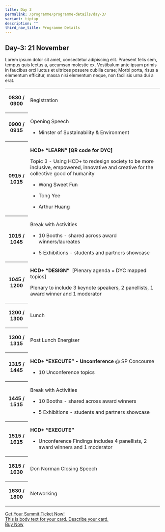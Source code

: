 ```yaml
---
title: Day 3
permalink: /programme/programme-details/day-3/
variant: tiptap
description: ""
third_nav_title: Programme Details
---
```

<h2><strong>Day-3: 21 November</strong></h2>
<p>Lorem ipsum dolor sit amet, consectetur adipiscing elit. Praesent felis
sem, tempus quis lectus a, accumsan molestie ex. Vestibulum ante ipsum
primis in faucibus orci luctus et ultrices posuere cubilia curae; Morbi
porta, risus a elementum efficitur, massa nisi elementum neque, non facilisis
urna dui a erat.</p>
<table style="minWidth: 50px">
<colgroup>
<col>
<col>
</colgroup>
<tbody>
<tr>
<th rowspan="1" colspan="1">
<p>0830 / 0900</p>
</th>
<td rowspan="1" colspan="1">
<p>Registration</p>
</td>
</tr>
<tr>
<th rowspan="1" colspan="1">
<p>0900 / 0915</p>
</th>
<td rowspan="1" colspan="1">
<p>Opening Speech</p>
<ul data-tight="true" class="tight">
<li>
<p>Minster of Sustainability &amp; Environment</p>
</li>
</ul>
</td>
</tr>
<tr>
<th rowspan="1" colspan="1">
<p>0915 / 1015</p>
</th>
<td rowspan="1" colspan="1">
<p><strong>HCD+ “LEARN” [QR code for DYC]&nbsp;</strong>
</p>
<p>Topic 3 - Using HCD+ to redesign society to be more inclusive, empowered,
innovative and creative for the collective good of humanity</p>
<ul data-tight="true" class="tight">
<li>
<p>Wong Sweet Fun</p>
</li>
<li>
<p>Tong Yee</p>
</li>
<li>
<p>Arthur Huang</p>
</li>
</ul>
</td>
</tr>
<tr>
<th rowspan="1" colspan="1">
<p>1015 / 1045</p>
</th>
<td rowspan="1" colspan="1">
<p>Break with Activities</p>
<ul data-tight="true" class="tight">
<li>
<p>10 Booths - shared across award winners/laureates</p>
</li>
<li>
<p>5 Exhibitions - students and partners showcase</p>
</li>
</ul>
</td>
</tr>
<tr>
<th rowspan="1" colspan="1">
<p>1045 / 1200</p>
</th>
<td rowspan="1" colspan="1">
<p><strong>HCD+ “DESIGN” </strong>&nbsp;[Plenary agenda = DYC mapped topics]</p>
<p>Plenary to include 3 keynote speakers, 2 panellists, 1 award winner and
1 moderator</p>
</td>
</tr>
<tr>
<th rowspan="1" colspan="1">
<p>1200 / 1300</p>
</th>
<td rowspan="1" colspan="1">
<p>Lunch</p>
</td>
</tr>
<tr>
<th rowspan="1" colspan="1">
<p>1300 / 1315</p>
</th>
<td rowspan="1" colspan="1">
<p>Post Lunch Energiser</p>
</td>
</tr>
<tr>
<th rowspan="1" colspan="1">
<p>1315 / 1445</p>
</th>
<td rowspan="1" colspan="1">
<p><strong>HCD+ “EXECUTE” - Unconference </strong>@ SP Concourse</p>
<ul data-tight="true" class="tight">
<li>
<p>10 Unconference topics</p>
</li>
</ul>
</td>
</tr>
<tr>
<th rowspan="1" colspan="1">
<p>1445 / 1515</p>
</th>
<td rowspan="1" colspan="1">
<p>Break with Activities</p>
<ul data-tight="true" class="tight">
<li>
<p>10 Booths - shared across award winners</p>
</li>
<li>
<p>5 Exhibitions - students and partners showcase</p>
</li>
</ul>
</td>
</tr>
<tr>
<th rowspan="1" colspan="1">
<p>1515 / 1615</p>
</th>
<td rowspan="1" colspan="1">
<p><strong>HCD+ “EXECUTE”</strong>
</p>
<ul data-tight="true" class="tight">
<li>
<p>Unconference Findings includes 4 panellists, 2 award winners and 1 moderator</p>
</li>
</ul>
</td>
</tr>
<tr>
<th rowspan="1" colspan="1">
<p>1615 / 1630</p>
</th>
<td rowspan="1" colspan="1">
<p>Don Norman Closing Speech</p>
</td>
</tr>
<tr>
<th rowspan="1" colspan="1">
<p>1630 / 1800</p>
</th>
<td rowspan="1" colspan="1">
<p>Networking</p>
</td>
</tr>
</tbody>
</table>
<p></p>
<div class="isomer-card-grid"><a rel="noopener noreferrer nofollow" href="https://www.isomer.gov.sg" class="isomer-card"><div class="isomer-card-body"><div class="isomer-card-title">Get Your Summit Ticket Now!</div><div class="isomer-card-description">This is body text for your card. Describe your card.</div><div class="isomer-card-link">Buy Now</div></div></a>
</div>
<p></p>